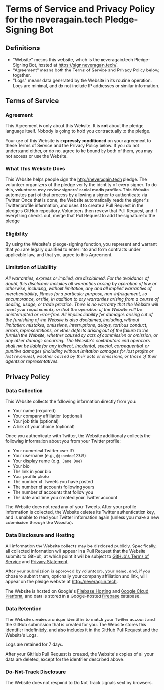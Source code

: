 # Terms of Service and Privacy Policy for the neveragain.tech Pledge-Signing Bot

## Definitions

* "Website" means this website, which is the neveragain.tech Pledge-Signing Bot, hosted at <https://sign.neveragain.tech/>.
* "Agreement" means both the Terms of Service and Privacy Policy below, together.
* "Logs" means data generated by the Website in its routine operation. Logs are minimal, and do not include IP addresses or similar information.

## Terms of Service

### Agreement

This Agreement is only about this Website. It is **not** about the pledge language itself. Nobody is going to hold you contractually to the pledge.

Your use of this Website is **expressly conditioned** on your agreement to these Terms of Service and the Privacy Policy below. If you do not understand either, or do not agree to be bound by both of them, you may not access or use the Website.

### What This Website Does

This Website helps people sign the <http://neveragain.tech> pledge. The volunteer organizers of the pledge verify the identity of every signer. To do this, volunteers may review signers' social media profiles. This Website automates part of that process by allowing a signer to authenticate via Twitter. Once that is done, the Website automatically reads the signer's Twitter profile information, and uses it to create a Pull Request in the pledge's GitHub repository. Volunteers then review that Pull Request, and if everything checks out, merge that Pull Request to add the signature to the pledge.

### Eligibility

By using the Website's pledge-signing function, you represent and warrant that you are legally qualified to enter into and form contracts under applicable law, and that you agree to this Agreement.

### Limitation of Liability

*All warranties, express or implied, are disclaimed. For the avoidance of doubt, this disclaimer includes all warranties arising by operation of law or otherwise, including, without limitation, any and all implied warranties of merchantability, fitness for a particular purpose, non-infringement, no encumbrance, or title, in addition to any warranties arising from a course of dealing, usage, or trade practice. There is no warranty that the Website will meet your requirements, or that the operation of the Website will be uninterrupted or error-free. All implied liability for damages arising out of the furnishing of the Website is also disclaimed, including, without limitation: mistakes, omissions, interruptions, delays, tortious conduct, errors, representations, or other defects arising out of the failure to the furnish the Website, whether caused by acts of commission or omission, or any other damage occurring. The Website's contributors and operators shall not be liable for any indirect, incidental, special, consequential, or punitive damages (including without limitation damages for lost profits or lost revenues), whether caused by their acts or omissions, or those of their agents or representatives.*

## Privacy Policy

### Data Collection

This Website collects the following information directly from you:

* Your name (required)
* Your company affiliation (optional)
* Your job title (optional)
* A link of your choice (optional)

Once you authenticate with Twitter, the Website additionally collects the following information about you from your Twitter profile:

* Your numerical Twitter user ID
* Your username (e.g., `@janedoe12345`)
* Your display name (e.g., `Jane Doe`)
* Your bio
* The link in your bio
* Your profile photo
* The number of Tweets you have posted
* The number of accounts following yours
* The number of accounts that follow you
* The date and time you created your Twitter account

The Website does not read any of your Tweets. After your profile information is collected, the Website deletes its Twitter authentication key, and is unable to read your Twitter information again (unless you make a new submission through the Website).

### Data Disclosure and Hosting

All information the Website collects may be disclosed publicly. Specifically, all collected information will appear in a Pull Request that the Website submits to GitHub, at which point it will be subject to [GitHub's Terms of Service](https://github.com/site/terms) and [Privacy Statement](https://help.github.com/articles/github-privacy-statement/).

After your submission is approved by volunteers, your name, and, if you chose to submit them, optionally your company affiliation and link, will appear on the pledge website at <http://neveragain.tech>.

The Website is hosted on Google's [Firebase Hosting](https://firebase.google.com/docs/hosting/) and [Google Cloud Platform](https://cloud.google.com/), and data is stored in a Google-hosted [Firebase](https://firebase.google.com/) database.

### Data Retention

The Website creates a unique identifier to match your Twitter account and the GitHub submission that is created for you. The Website stores this identifier indefinitely, and also includes it in the GitHub Pull Request and the Website's Logs.

Logs are retained for 7 days.

After your GitHub Pull Request is created, the Website's copies of all your data are deleted, except for the identifier described above.

### Do-Not-Track Disclosure

The Website does not respond to Do Not Track signals sent by browsers.
